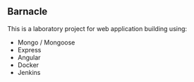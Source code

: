 ## Barnacle

This is a laboratory project for web application building using: 
- Mongo / Mongoose
- Express
- Angular
- Docker 
- Jenkins
